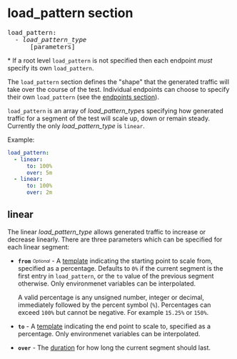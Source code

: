 # load_pattern section

<pre>
load_pattern:
  - <i>load_pattern_type</i>
      [parameters]
</pre>

\* If a root level `load_pattern` is not specified then each endpoint *must* specify its own `load_pattern`.

The `load_pattern` section defines the "shape" that the generated traffic will take over the course of the test. Individual endpoints can choose to specify their own `load_pattern` (see the [endpoints section](./endpoints-section.md)).

`load_pattern` is an array of *load_pattern_type*s specifying how generated traffic for a segment of the test will scale up, down or remain steady. Currently the only *load_pattern_type* is `linear`.

Example:
```yaml
load_pattern:
  - linear:
      to: 100%
      over: 5m
  - linear:
      to: 100%
      over: 2m
```

## linear
The linear *load_pattern_type* allows generated traffic to increase or decrease linearly. There are three parameters which can be specified for each linear segment:

- **`from`** <sub><sup>*Optional*</sup></sub> - A [template](./common-types.md#templates]) indicating the starting point to scale from, specified as a percentage. Defaults to `0%` if the current segment is the first entry in `load_pattern`, or the `to` value of the previous segment otherwise. Only environmenet variables can be interpolated.

  A valid percentage is any unsigned number, integer or decimal, immediately followed by the percent symbol (`%`). Percentages can exceed `100%` but cannot be negative. For example `15.25%` or `150%`. 
- **`to`** - A [template](./common-types.md#templates]) indicating the end point to scale to, specified as a percentage. Only environmenet variables can be interpolated.
- **`over`** - The [duration](./common-types.md#duration) for how long the current segment should last.